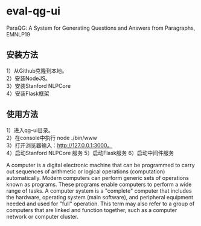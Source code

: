 # eval-qg-ui
ParaQG: A System for Generating Questions and Answers from Paragraphs, EMNLP19  

## 安装方法
1）从Github克隆到本地。  
2）安装NodeJS。   
3）安装Stanford NLPCore  
4）安装Flask框架  

## 使用方法
1）进入qg-ui目录。  
2）在console中执行 node ./bin/www  
3）打开浏览器输入：http://127.0.0.1:3000。  
4）启动Stanford NLPCore 服务
5）启动Flask服务 
6）启动中间件服务  


A computer is a digital electronic machine that can be programmed to carry out sequences of arithmetic or logical operations (computation) automatically. Modern computers can perform generic sets of operations known as programs. These programs enable computers to perform a wide range of tasks. A computer system is a "complete" computer that includes the hardware, operating system (main software), and peripheral equipment needed and used for "full" operation. This term may also refer to a group of computers that are linked and function together, such as a computer network or computer cluster.




